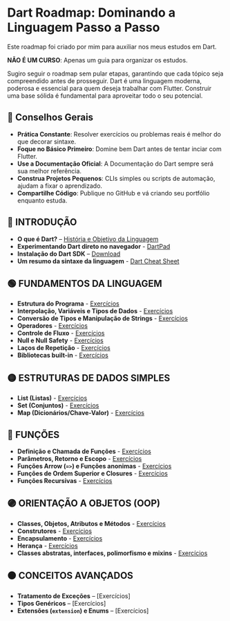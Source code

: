 # **Dart Roadmap: Dominando a Linguagem Passo a Passo**

Este roadmap foi criado por mim para auxiliar nos meus estudos em Dart.

**NÃO É UM CURSO**: Apenas um guia para organizar os estudos.

Sugiro seguir o roadmap sem pular etapas, garantindo que cada tópico seja compreendido antes de prosseguir. Dart é uma linguagem moderna, poderosa e essencial para quem deseja trabalhar com Flutter. Construir uma base sólida é fundamental para aproveitar todo o seu potencial.

## 🌱 **Conselhos Gerais**

* **Prática Constante**: Resolver exercícios ou problemas reais é melhor do que decorar sintaxe.
* **Foque no Básico Primeiro**: Domine bem Dart antes de tentar inciar com Flutter.
* **Use a Documentação Oficial**: A Documentação do Dart sempre será sua melhor referência.
* **Construa Projetos Pequenos**: CLIs simples ou scripts de automação, ajudam a fixar o aprendizado.
* **Compartilhe Código**: Publique no GitHub e vá criando seu portfólio enquanto estuda.

## 🚀 **INTRODUÇÃO**

* **O que é Dart?** – [História e Objetivo da Linguagem](https://www.youtube.com/watch?v=MqGhZDFiVys)
* **Experimentando Dart direto no navegador** - [DartPad](https://dartpad.dev/)
* **Instalação do Dart SDK** – [Download](https://dart.dev/get-dart)
* **Um resumo da sintaxe da linguagem** - [Dart Cheat Sheet](https://github.com/Ricardo7c/Dart-Roadmap/blob/main/cheatsheet.md)


## 🟢 **FUNDAMENTOS DA LINGUAGEM**

* **Estrutura do Programa** - [Exercícios](https://github.com/Ricardo7c/Dart-Roadmap/tree/16977cc2883a4f4b88dfc429503a0bdc708a634d/01%20-%20Fundamentos%20da%20Linguagem/01%20-%20Estrutura%20do%20programa)
* **Interpolação, Variáveis e Tipos de Dados** - [Exercícios](https://github.com/Ricardo7c/Dart-Roadmap/tree/16977cc2883a4f4b88dfc429503a0bdc708a634d/01%20-%20Fundamentos%20da%20Linguagem/02%20-%20Variaveis%20e%20tipos%20de%20dados)
* **Conversão de Tipos e Manipulação de Strings** - [Exercícios](https://github.com/Ricardo7c/Dart-Roadmap/tree/16977cc2883a4f4b88dfc429503a0bdc708a634d/01%20-%20Fundamentos%20da%20Linguagem/03%20-%20Convers%C3%A3o%20de%20tipos%20e%20manipula%C3%A7%C3%A3o%20de%20strings)
* **Operadores** - [Exercícios](https://github.com/Ricardo7c/Dart-Roadmap/tree/16977cc2883a4f4b88dfc429503a0bdc708a634d/01%20-%20Fundamentos%20da%20Linguagem/04%20-%20Operadores)
* **Controle de Fluxo** - [Exercícios](https://github.com/Ricardo7c/Dart-Roadmap/tree/22c653c1451e69536b92c7bc37f089330c4b1ed7/01%20-%20Fundamentos%20da%20Linguagem/05%20-%20Controle%20de%20fluxo)
* **Null e Null Safety** - [Exercícios](https://github.com/Ricardo7c/Dart-Roadmap/tree/22c653c1451e69536b92c7bc37f089330c4b1ed7/01%20-%20Fundamentos%20da%20Linguagem/06%20-%20Null%20e%20Null%20Safety)
* **Laços de Repetição** - [Exercícios](https://github.com/Ricardo7c/Dart-Roadmap/tree/22c653c1451e69536b92c7bc37f089330c4b1ed7/01%20-%20Fundamentos%20da%20Linguagem/07%20-%20La%C3%A7os%20de%20repeti%C3%A7%C3%A3o)
* **Bibliotecas built-in** - [Exercícios](https://github.com/Ricardo7c/Dart-Roadmap/tree/22c653c1451e69536b92c7bc37f089330c4b1ed7/01%20-%20Fundamentos%20da%20Linguagem/08%20-%20Bibliotecas%20Built-in)


## 🟡 **ESTRUTURAS DE DADOS SIMPLES**

* **List (Listas)** - [Exercícios](https://github.com/Ricardo7c/Dart-Roadmap/tree/7d360a17c5cbd6c37d22f639f4e6e7c348aadfe3/02%20-%20Estruturas%20de%20Dados%20Simples/01%20-%20Listas)
* **Set (Conjuntos)** - [Exercícios](https://github.com/Ricardo7c/Dart-Roadmap/tree/7d360a17c5cbd6c37d22f639f4e6e7c348aadfe3/02%20-%20Estruturas%20de%20Dados%20Simples/02%20-%20Sets)
* **Map (Dicionários/Chave-Valor)** - [Exercícios](https://github.com/Ricardo7c/Dart-Roadmap/tree/7d360a17c5cbd6c37d22f639f4e6e7c348aadfe3/02%20-%20Estruturas%20de%20Dados%20Simples/03%20-%20Maps)


## 🔵 **FUNÇÕES**

* **Definição e Chamada de Funções** - [Exercícios](https://github.com/Ricardo7c/Dart-Roadmap/tree/6e9b81790633964fb81ab4aa8124820bce542382/03%20-%20Fun%C3%A7%C3%B5es/01%20-%20Defini%C3%A7%C3%A3o%20e%20chamada%20de%20fun%C3%A7%C3%B5es)
* **Parâmetros, Retorno e Escopo** - [Exercícios](https://github.com/Ricardo7c/Dart-Roadmap/tree/6e9b81790633964fb81ab4aa8124820bce542382/03%20-%20Fun%C3%A7%C3%B5es/02%20-%20Par%C3%A2metros%2C%20Retorno%20e%20Escopo)
* **Funções Arrow (`=>`) e Funções anonimas** - [Exercícios](https://github.com/Ricardo7c/Dart-Roadmap/tree/c2e16e8c6711d683298758b5193445f58241c26a/03%20-%20Fun%C3%A7%C3%B5es/03%20-%20Fun%C3%A7%C3%B5es%20Arrow)
* **Funções de Ordem Superior e Closures** - [Exercícios](https://github.com/Ricardo7c/Dart-Roadmap/tree/c2e16e8c6711d683298758b5193445f58241c26a/03%20-%20Fun%C3%A7%C3%B5es/04%20-Fun%C3%A7%C3%B5es%20de%20Ordem%20Superior%20e%20Closures)
* **Funções Recursivas** - [Exercícios](https://github.com/Ricardo7c/Dart-Roadmap/tree/c2e16e8c6711d683298758b5193445f58241c26a/03%20-%20Fun%C3%A7%C3%B5es/05%20-%20Fun%C3%A7%C3%B5es%20Recursivas)


## 🟣 **ORIENTAÇÃO A OBJETOS (OOP)**

* **Classes, Objetos, Atributos e Métodos** - [Exercícios](https://github.com/Ricardo7c/Dart-Roadmap/tree/eac07d9adf6301870a07f70a1e7380336ae3282b/04%20-%20Orienta%C3%A7%C3%A3o%20a%20objetos/01%20-%20Classes%2C%20Objetos%2C%20Atributos%20e%20metodos)
* **Construtores** - [Exercícios](https://github.com/Ricardo7c/Dart-Roadmap/tree/eac07d9adf6301870a07f70a1e7380336ae3282b/04%20-%20Orienta%C3%A7%C3%A3o%20a%20objetos/02%20-%20Construtores)
* **Encapsulamento** - [Exercícios](https://github.com/Ricardo7c/Dart-Roadmap/tree/eac07d9adf6301870a07f70a1e7380336ae3282b/04%20-%20Orienta%C3%A7%C3%A3o%20a%20objetos/03%20-%20Encapsulamento)
* **Herança** - [Exercícios](https://github.com/Ricardo7c/Dart-Roadmap/tree/823d732c8c1918520747dcb2296c6a7eacdc4092/04%20-%20Orienta%C3%A7%C3%A3o%20a%20objetos/04%20-%20Heran%C3%A7a)
* **Classes abstratas, interfaces, polimorfismo e mixins** - [Exercícios](https://github.com/Ricardo7c/Dart-Roadmap/tree/eac07d9adf6301870a07f70a1e7380336ae3282b/04%20-%20Orienta%C3%A7%C3%A3o%20a%20objetos/05%20-%20Classes%20abstratas%2C%20interfaces%2C%20polimorfismo%20e%20mixins)


## 🟠 CONCEITOS AVANÇADOS

* **Tratamento de Exceções** – [Exercícios]
* **Tipos Genéricos** – [Exercícios]
* **Extensões (`extension`) e Enums** – [Exercícios]


<!-- ## 🔴 ASSÍNCRONO E CONCORRÊNCIA

* **Futuros (`Future`, `async`, `await`)** – [Exercícios]
* **Streams e `StreamController`** – [Exercícios]
* **`Future.wait`, `StreamSubscription`** – [Exercícios]
* **Tratamento de erros assíncronos** – [Exercícios]

## ⚫ EXTRAS

* **Modularização e Organização de Código** (`import`, `export`) – [Exercícios]
* **Pacotes e `pub.dev`** – [Exercícios]
* **Manipulação de Arquivos e JSON** – [Exercícios]
* **HTTP e APIs** – [Exercícios]
* **Criação de Scripts e CLI** – [Exercícios]
* **Testes Unitários e de Integração** – [Exercícios] -->







